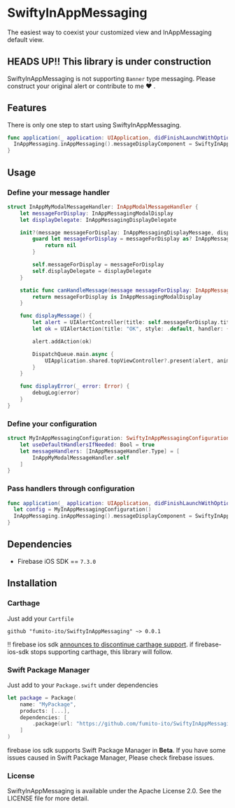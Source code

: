 # SwiftyInAppMessaging

The easiest way to coexist your customized view and InAppMessaging default view.  

## HEADS UP!! This library is under construction

SwiftyInAppMessaging is not supporting `Banner` type messaging. Please construct your original alert or contribute to me :heart: .

## Features

There is only one step to start using SwiftyInAppMessaging.

```swift
func application(_ application: UIApplication, didFinishLaunchWithOptions launchOptions: [UIApplication.LaunchOptionsKey: Any]?) -> Bool {
  InAppMessaging.inAppMessaging().messageDisplayComponent = SwiftyInAppMessaging()
}
```

## Usage

### Define your message handler

```swift
struct InAppMyModalMessageHandler: InAppModalMessageHandler {
    let messageForDisplay: InAppMessagingModalDisplay
    let displayDelegate: InAppMessagingDisplayDelegate

    init?(message messageForDisplay: InAppMessagingDisplayMessage, displayDelegate: InAppMessagingDisplayDelegate) {
        guard let messageForDisplay = messageForDisplay as? InAppMessagingModalDisplay else {
            return nil
        }

        self.messageForDisplay = messageForDisplay
        self.displayDelegate = displayDelegate
    }

    static func canHandleMessage(message messageForDisplay: InAppMessagingDisplayMessage, displayDelegate: InAppMessagingDisplayDelegate) -> Bool {
        return messageForDisplay is InAppMessagingModalDisplay
    }

    func displayMessage() {
        let alert = UIAlertController(title: self.messageForDisplay.title)
        let ok = UIAlertAction(title: "OK", style: .default, handler: { _ in })

        alert.addAction(ok)

        DispatchQueue.main.async {
            UIApplication.shared.topViewController?.present(alert, animated: true, completion: nil)
        }
    }

    func displayError(_ error: Error) {
        debugLog(error)
    }
}
```

### Define your configuration

```swift
struct MyInAppMessagingConfiguration: SwiftyInAppMessagingConfiguration {
    let useDefaultHandlersIfNeeded: Bool = true
    let messageHandlers: [InAppMessageHandler.Type] = [
        InAppMyModalMessageHandler.self
    ]
}
```

### Pass handlers through configuration

```swift
func application(_ application: UIApplication, didFinishLaunchWithOptions launchOptions: [UIApplication.LaunchOptionsKey: Any]?) -> Bool {
  let config = MyInAppMessagingConfiguration()
  InAppMessaging.inAppMessaging().messageDisplayComponent = SwiftyInAppMessaging(with: config)
}
```

## Dependencies

- Firebase iOS SDK == `7.3.0`

## Installation

### Carthage

Just add your `Cartfile`

```
github "fumito-ito/SwiftyInAppMessaging" ~> 0.0.1
```

:bangbang: firebase ios sdk [announces to discontinue carthage support](https://github.com/firebase/firebase-ios-sdk/discussions/7129). if firebase-ios-sdk stops supporting carthage, this library will follow.

### Swift Package Manager

Just add to your `Package.swift` under dependencies

```swift
let package = Package(
    name: "MyPackage",
    products: [...],
    dependencies: [
        .package(url: "https://github.com/fumito-ito/SwiftyInAppMessaging.git", .upToNextMajor(from: "0.0.1"))
    ]
)
```

firebase ios sdk supports Swift Package Manager in **Beta**. If you have some issues caused in Swift Package Manager, Please check firebase issues.

### License

SwiftyInAppMessaging is available under the Apache License 2.0. See the LICENSE file for more detail.

